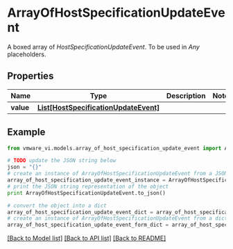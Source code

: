 # ArrayOfHostSpecificationUpdateEvent

A boxed array of *HostSpecificationUpdateEvent*. To be used in *Any* placeholders. 

## Properties
Name | Type | Description | Notes
------------ | ------------- | ------------- | -------------
**value** | [**List[HostSpecificationUpdateEvent]**](HostSpecificationUpdateEvent.md) |  | 

## Example

```python
from vmware_vi.models.array_of_host_specification_update_event import ArrayOfHostSpecificationUpdateEvent

# TODO update the JSON string below
json = "{}"
# create an instance of ArrayOfHostSpecificationUpdateEvent from a JSON string
array_of_host_specification_update_event_instance = ArrayOfHostSpecificationUpdateEvent.from_json(json)
# print the JSON string representation of the object
print ArrayOfHostSpecificationUpdateEvent.to_json()

# convert the object into a dict
array_of_host_specification_update_event_dict = array_of_host_specification_update_event_instance.to_dict()
# create an instance of ArrayOfHostSpecificationUpdateEvent from a dict
array_of_host_specification_update_event_form_dict = array_of_host_specification_update_event.from_dict(array_of_host_specification_update_event_dict)
```
[[Back to Model list]](../README.md#documentation-for-models) [[Back to API list]](../README.md#documentation-for-api-endpoints) [[Back to README]](../README.md)


